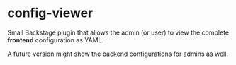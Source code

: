 # config-viewer

Small Backstage plugin that allows the admin (or user) to view the complete **frontend** configuration as YAML.

A future version might show the backend configurations for admins as well.
